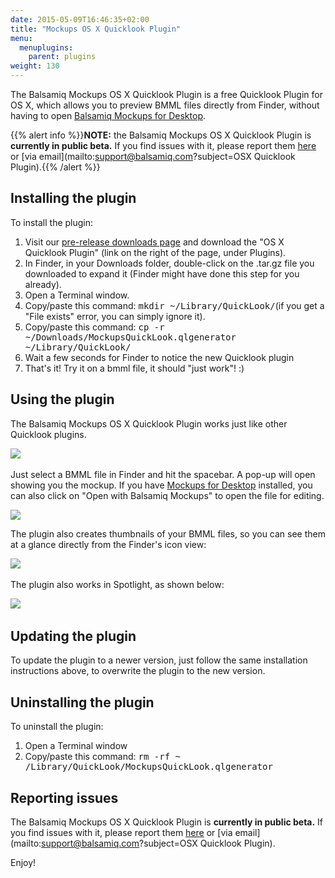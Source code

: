 ```yaml
---
date: 2015-05-09T16:46:35+02:00
title: "Mockups OS X Quicklook Plugin"
menu:
  menuplugins:
    parent: plugins
weight: 130
---
```


The Balsamiq Mockups OS X Quicklook Plugin is a free Quicklook Plugin for OS X, which allows you to preview BMML files directly from Finder, without having to open [Balsamiq Mockups for Desktop](https://balsamiq.com/products/mockups).

{{% alert info %}}**NOTE:** the Balsamiq Mockups OS X Quicklook Plugin is **currently in public beta.** If you find issues with it, please report them [here](https://community.balsamiq.com/balsamiq/topics/mockups_os_x_quicklook_plugin_ready_for_testing) or [via email](mailto:support@balsamiq.com?subject=OSX Quicklook Plugin).{{% /alert %}}

## Installing the plugin

To install the plugin:

1.  Visit our [pre-release downloads page](https://balsamiq.com/download/next) and download the "OS X Quicklook Plugin" (link on the right of the page, under Plugins).
2.  In Finder, in your Downloads folder, double-click on the .tar.gz file you downloaded to expand it (Finder might have done this step for you already).
3.  Open a Terminal window.
4.  Copy/paste this command: <tt>mkdir ~/Library/QuickLook/</tt>(if you get a "File exists" error, you can simply ignore it).
5.  Copy/paste this command: <tt>cp -r ~/Downloads/MockupsQuickLook.qlgenerator ~/Library/QuickLook/</tt>
6.  Wait a few seconds for Finder to notice the new Quicklook plugin
7.  That's it! Try it on a bmml file, it should "just work"! :)

## Using the plugin

The Balsamiq Mockups OS X Quicklook Plugin works just like other Quicklook plugins.

![](/customer/portal/attachments/310713)​

Just select a BMML file in Finder and hit the spacebar. A pop-up will open showing you the mockup. If you have [Mockups for Desktop](https://balsamiq.com/products/mockups) installed, you can also click on "Open with Balsamiq Mockups" to open the file for editing.

![](/customer/portal/attachments/310715)

The plugin also creates thumbnails of your BMML files, so you can see them at a glance directly from the Finder's icon view:

![](/customer/portal/attachments/310729)​

The plugin also works in Spotlight, as shown below:

![](/customer/portal/attachments/310716)​

## Updating the plugin

To update the plugin to a newer version, just follow the same installation instructions above, to overwrite the plugin to the new version.

## Uninstalling the plugin

To uninstall the plugin:

1.  Open a Terminal window
2.  Copy/paste this command: <tt>rm -rf ~​/Library/QuickLook/MockupsQuickLook.qlgenerator</tt>

## Reporting issues

The Balsamiq Mockups OS X Quicklook Plugin is **currently in public beta.** If you find issues with it, please report them [here](https://community.balsamiq.com/balsamiq/topics/mockups_os_x_quicklook_plugin_ready_for_testing) or [via email](mailto:support@balsamiq.com?subject=OSX Quicklook Plugin).

Enjoy!
